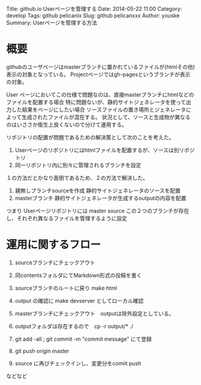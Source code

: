 Title: github.io Userページを管理する
Date: 2014-05-22 11:00
Category: develop
Tags: github pelicanix
Slug: github pelicanxxx
Author: youske
Summary: Userページを管理する方法

# 概要
githubのユーザページはmasterブランチに置かれているファイルが(htmlその他)表示の対象となっている。
Projectページではgh-pagesというブランチが表示の対象。

User ページにおいてこの仕様で問題なのは、直接masterブランチにhtmlなどのファイルを配置する場合
特に問題ないが、静的サイトジェネレータを使って出力した結果をページにしたい場合
ソースファイルの置き場所とジェネレータによって生成されたファイルが混在する。
状況として、ソースと生成物が異なるのはいささか衛生上良くないので分けて運用する。

リポジトリの配置が問題であるための解決策として次のことを考えた。
1. Userページのリポジトリにはhtmlファイルを配置するが、ソースは別リポジトリ
2. 同一リポジトリ内に別々に管理されるブランチを設定

１の方法だとかなり面倒であるため、２の方法で解決した。

1. 親無しブランチsourceを作成 静的サイトジェネレータのソースを配置
2. masterブランチ 静的サイトジェネレータが生成するoutputの内容を配置

つまり Userページリポジトリには
master
source
この２つのブランチが存在し、それぞれ異なるファイルを管理するように設定

# 運用に関するフロー
1. sourceブランチにチェックアウト
2. 同contentsフォルダにてMarkdown形式の投稿を書く
3. sourceブランチのルートに戻り make html
4. output の確認に make devserver としてローカル確認
5. masterブランチにチェックアウト　outputは除外設定としている。
6. outputフォルダは存在するので　cp -r output/* ./
7. git add -all ; git commit -m "commit message" にて登録
8. git push origin master

9. source に再びチェックインし、変更分をcomiit push

などなど

